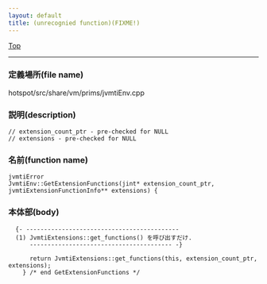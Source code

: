 ```yaml
---
layout: default
title: (unrecognied function)(FIXME!)
---
```

[Top](../index.html)

--- 
### 定義場所(file name)
hotspot/src/share/vm/prims/jvmtiEnv.cpp
### 説明(description)

```
// extension_count_ptr - pre-checked for NULL
// extensions - pre-checked for NULL
```

### 名前(function name)
```
jvmtiError
JvmtiEnv::GetExtensionFunctions(jint* extension_count_ptr, jvmtiExtensionFunctionInfo** extensions) {
```

### 本体部(body)
```
  {- -------------------------------------------
  (1) JvmtiExtensions::get_functions() を呼び出すだけ.
      ---------------------------------------- -}

	  return JvmtiExtensions::get_functions(this, extension_count_ptr, extensions);
	} /* end GetExtensionFunctions */
	
```


